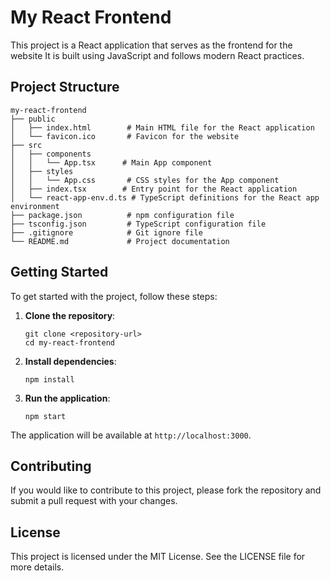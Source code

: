 # My React Frontend

This project is a React application that serves as the frontend for the website  It is built using JavaScript and follows modern React practices.

## Project Structure

```
my-react-frontend
├── public
│   ├── index.html        # Main HTML file for the React application
│   └── favicon.ico       # Favicon for the website
├── src
│   ├── components
│   │   └── App.tsx      # Main App component
│   ├── styles
│   │   └── App.css       # CSS styles for the App component
│   ├── index.tsx        # Entry point for the React application
│   └── react-app-env.d.ts # TypeScript definitions for the React app environment
├── package.json          # npm configuration file
├── tsconfig.json         # TypeScript configuration file
├── .gitignore            # Git ignore file
└── README.md             # Project documentation
```

## Getting Started

To get started with the project, follow these steps:

1. **Clone the repository**:
   ```
   git clone <repository-url>
   cd my-react-frontend
   ```

2. **Install dependencies**:
   ```
   npm install
   ```

3. **Run the application**:
   ```
   npm start
   ```

The application will be available at `http://localhost:3000`.

## Contributing

If you would like to contribute to this project, please fork the repository and submit a pull request with your changes.

## License

This project is licensed under the MIT License. See the LICENSE file for more details.
